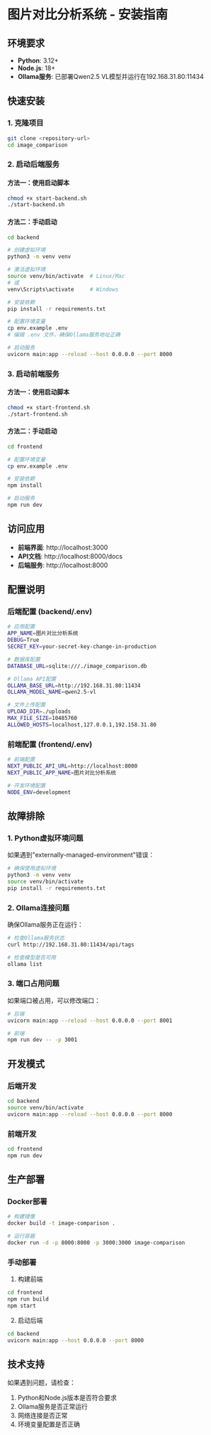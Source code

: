 # 图片对比分析系统 - 安装指南

## 环境要求

- **Python**: 3.12+
- **Node.js**: 18+
- **Ollama服务**: 已部署Qwen2.5 VL模型并运行在192.168.31.80:11434

## 快速安装

### 1. 克隆项目
```bash
git clone <repository-url>
cd image_comparison
```

### 2. 启动后端服务

#### 方法一：使用启动脚本
```bash
chmod +x start-backend.sh
./start-backend.sh
```

#### 方法二：手动启动
```bash
cd backend

# 创建虚拟环境
python3 -m venv venv

# 激活虚拟环境
source venv/bin/activate  # Linux/Mac
# 或
venv\Scripts\activate     # Windows

# 安装依赖
pip install -r requirements.txt

# 配置环境变量
cp env.example .env
# 编辑 .env 文件，确保Ollama服务地址正确

# 启动服务
uvicorn main:app --reload --host 0.0.0.0 --port 8000
```

### 3. 启动前端服务

#### 方法一：使用启动脚本
```bash
chmod +x start-frontend.sh
./start-frontend.sh
```

#### 方法二：手动启动
```bash
cd frontend

# 配置环境变量
cp env.example .env

# 安装依赖
npm install

# 启动服务
npm run dev
```

## 访问应用

- **前端界面**: http://localhost:3000
- **API文档**: http://localhost:8000/docs
- **后端服务**: http://localhost:8000

## 配置说明

### 后端配置 (backend/.env)
```bash
# 应用配置
APP_NAME=图片对比分析系统
DEBUG=True
SECRET_KEY=your-secret-key-change-in-production

# 数据库配置
DATABASE_URL=sqlite:///./image_comparison.db

# Ollama API配置
OLLAMA_BASE_URL=http://192.168.31.80:11434
OLLAMA_MODEL_NAME=qwen2.5-vl

# 文件上传配置
UPLOAD_DIR=./uploads
MAX_FILE_SIZE=10485760
ALLOWED_HOSTS=localhost,127.0.0.1,192.158.31.80
```

### 前端配置 (frontend/.env)
```bash
# 前端配置
NEXT_PUBLIC_API_URL=http://localhost:8000
NEXT_PUBLIC_APP_NAME=图片对比分析系统

# 开发环境配置
NODE_ENV=development
```

## 故障排除

### 1. Python虚拟环境问题
如果遇到"externally-managed-environment"错误：
```bash
# 确保使用虚拟环境
python3 -m venv venv
source venv/bin/activate
pip install -r requirements.txt
```

### 2. Ollama连接问题
确保Ollama服务正在运行：
```bash
# 检查Ollama服务状态
curl http://192.168.31.80:11434/api/tags

# 检查模型是否可用
ollama list
```

### 3. 端口占用问题
如果端口被占用，可以修改端口：
```bash
# 后端
uvicorn main:app --reload --host 0.0.0.0 --port 8001

# 前端
npm run dev -- -p 3001
```

## 开发模式

### 后端开发
```bash
cd backend
source venv/bin/activate
uvicorn main:app --reload --host 0.0.0.0 --port 8000
```

### 前端开发
```bash
cd frontend
npm run dev
```

## 生产部署

### Docker部署
```bash
# 构建镜像
docker build -t image-comparison .

# 运行容器
docker run -d -p 8000:8000 -p 3000:3000 image-comparison
```

### 手动部署
1. 构建前端
```bash
cd frontend
npm run build
npm start
```

2. 启动后端
```bash
cd backend
uvicorn main:app --host 0.0.0.0 --port 8000
```

## 技术支持

如果遇到问题，请检查：
1. Python和Node.js版本是否符合要求
2. Ollama服务是否正常运行
3. 网络连接是否正常
4. 环境变量配置是否正确 